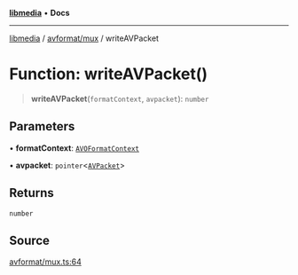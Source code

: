 [**libmedia**](../../../README.md) • **Docs**

***

[libmedia](../../../README.md) / [avformat/mux](../README.md) / writeAVPacket

# Function: writeAVPacket()

> **writeAVPacket**(`formatContext`, `avpacket`): `number`

## Parameters

• **formatContext**: [`AVOFormatContext`](../../AVFormatContext/interfaces/AVOFormatContext.md)

• **avpacket**: `pointer`\<[`AVPacket`](../../../avutil/struct/avpacket/classes/AVPacket.md)\>

## Returns

`number`

## Source

[avformat/mux.ts:64](https://github.com/zhaohappy/libmedia/blob/a88305ff5d10e91621f2d71d24c72fc85681b8f7/src/avformat/mux.ts#L64)
